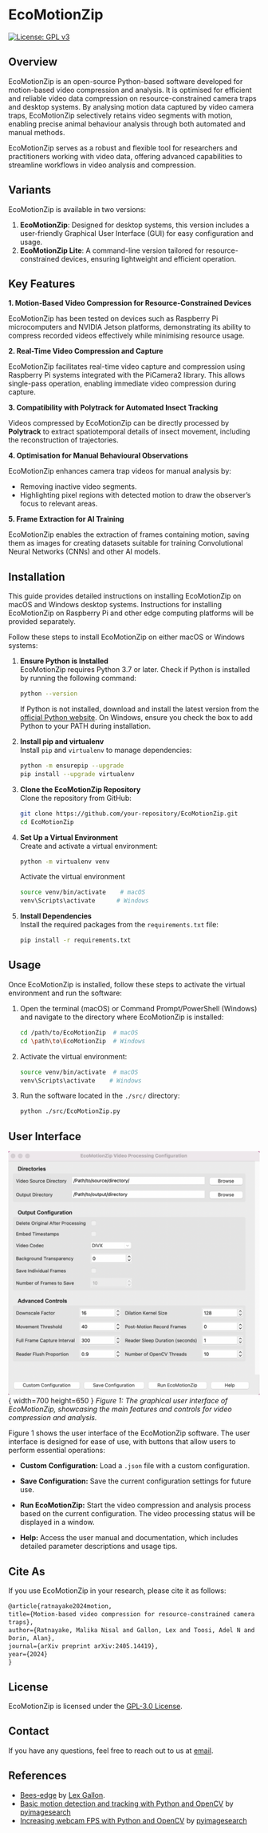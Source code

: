 
# EcoMotionZip
[![License: GPL v3](https://img.shields.io/badge/License-GPLv3-blue.svg)](https://choosealicense.com/licenses/gpl-3.0/)


## Overview

EcoMotionZip is an open-source Python-based software developed for motion-based video compression and analysis. It is optimised for efficient and reliable video data compression on resource-constrained camera traps and desktop systems. By analysing motion data captured by video camera traps, EcoMotionZip selectively retains video segments with motion, enabling precise animal behaviour analysis through both automated and manual methods.

EcoMotionZip serves as a robust and flexible tool for researchers and practitioners working with video data, offering advanced capabilities to streamline workflows in video analysis and compression.

## Variants

EcoMotionZip is available in two versions:

1. **EcoMotionZip**: Designed for desktop systems, this version includes a user-friendly Graphical User Interface (GUI) for easy configuration and usage.
2. **EcoMotionZip Lite**: A command-line version tailored for resource-constrained devices, ensuring lightweight and efficient operation.

## Key Features

**1. Motion-Based Video Compression for Resource-Constrained Devices**

EcoMotionZip has been tested on devices such as Raspberry Pi microcomputers and NVIDIA Jetson platforms, demonstrating its ability to compress recorded videos effectively while minimising resource usage.

**2. Real-Time Video Compression and Capture**

EcoMotionZip facilitates real-time video capture and compression using Raspberry Pi systems integrated with the PiCamera2 library. This allows single-pass operation, enabling immediate video compression during capture.

**3. Compatibility with Polytrack for Automated Insect Tracking**

Videos compressed by EcoMotionZip can be directly processed by **Polytrack** to extract spatiotemporal details of insect movement, including the reconstruction of trajectories.

**4. Optimisation for Manual Behavioural Observations**

EcoMotionZip enhances camera trap videos for manual analysis by:
   - Removing inactive video segments.
   - Highlighting pixel regions with detected motion to draw the observer’s focus to relevant areas.

**5. Frame Extraction for AI Training**

EcoMotionZip enables the extraction of frames containing motion, saving them as images for creating datasets suitable for training Convolutional Neural Networks (CNNs) and other AI models.


## Installation

This guide provides detailed instructions on installing EcoMotionZip on macOS and Windows desktop systems. Instructions for installing EcoMotionZip on Raspberry Pi and other edge computing platforms will be provided separately.

Follow these steps to install EcoMotionZip on either macOS or Windows systems:

1. **Ensure Python is Installed**  
   EcoMotionZip requires Python 3.7 or later. Check if Python is installed by running the following command:
   ```bash
   python --version   
   ```
   If Python is not installed, download and install the latest version from the [official Python website](https://www.python.org/downloads/). On Windows, ensure you check the box to add Python to your PATH during installation.

2. **Install pip and virtualenv**  
   Install `pip` and `virtualenv` to manage dependencies:
   ```bash
   python -m ensurepip --upgrade  
   pip install --upgrade virtualenv
   ```

3. **Clone the EcoMotionZip Repository**  
   Clone the repository from GitHub:
   ```bash
   git clone https://github.com/your-repository/EcoMotionZip.git
   cd EcoMotionZip
   ```

4. **Set Up a Virtual Environment**  
   Create and activate a virtual environment:
   ```bash
   python -m virtualenv venv   
   ```
   
   Activate the virtual environment
   ```bash
   source venv/bin/activate    # macOS
   venv\Scripts\activate      # Windows
   ```

5. **Install Dependencies**  
   Install the required packages from the `requirements.txt` file:
   ```bash
   pip install -r requirements.txt
   ```


## Usage

Once EcoMotionZip is installed, follow these steps to activate the virtual environment and run the software:

1. Open the terminal (macOS) or Command Prompt/PowerShell (Windows) and navigate to the directory where EcoMotionZip is installed:
   ```bash
   cd /path/to/EcoMotionZip  # macOS
   cd \path\to\EcoMotionZip  # Windows
   ```

2. Activate the virtual environment:
   ```bash
   source venv/bin/activate  # macOS
   venv\Scripts\activate    # Windows
   ```

3. Run the software located in the `./src/` directory:
   ```bash
   python ./src/EcoMotionZip.py
   ```

## User Interface

![EcoMotionZip GUI](docs/assets/EcoMotionZip_GUI.png){ width=700 height=650 }
*Figure 1: The graphical user interface of EcoMotionZip, showcasing the main features and controls for video compression and analysis.*

Figure 1 shows the user interface of the EcoMotionZip software. The user interface is designed for ease of use, with buttons that allow users to perform essential operations:

- **Custom Configuration:** Load a `.json` file with a custom configuration.

- **Save Configuration:** Save the current configuration settings for future use.

- **Run EcoMotionZip:** Start the video compression and analysis process based on the current configuration. The video processing status will be displayed in a window.

- **Help:** Access the user manual and documentation, which includes detailed parameter descriptions and usage tips.





## Cite As

If you use EcoMotionZip in your research, please cite it as follows:

```
@article{ratnayake2024motion,
title={Motion-based video compression for resource-constrained camera traps},
author={Ratnayake, Malika Nisal and Gallon, Lex and Toosi, Adel N and Dorin, Alan},
journal={arXiv preprint arXiv:2405.14419},
year={2024}
}
```


## License

EcoMotionZip is licensed under the [GPL-3.0 License](LICENSE).

## Contact

If you have any questions, feel free to reach out to us at [email](mailto:malika.ratnayake@monash.edu).

## References

* [Bees-edge](https://github.com/byebrid/bees-edge) by [Lex Gallon](https://github.com/byebrid).
* [Basic motion detection and tracking with Python and OpenCV](https://pyimagesearch.com/2015/05/25/basic-motion-detection-and-tracking-with-python-and-opencv/) by [pyimagesearch](https://pyimagesearch.com)
* [Increasing webcam FPS with Python and OpenCV](https://pyimagesearch.com/2015/12/21/increasing-webcam-fps-with-python-and-opencv/) by [pyimagesearch](https://pyimagesearch.com)




